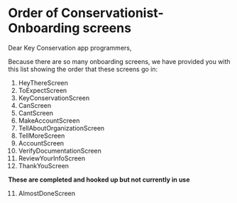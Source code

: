 # Order of Conservationist-Onboarding screens

Dear Key Conservation app programmers,

Because there are so many onboarding screens, we have provided you with this list showing the order that these screens go in:

1. HeyThereScreen
2. ToExpectScreen
3. KeyConservationScreen
4. CanScreen
5. CantScreen
6. MakeAccountScreen
7. TellAboutOrganizationScreen
8. TellMoreScreen
9. AccountScreen
10. VerifyDocumentationScreen
11. ReviewYourInfoScreen
12. ThankYouScreen

**These are completed and hooked up but not currently in use**

11. AlmostDoneScreen
